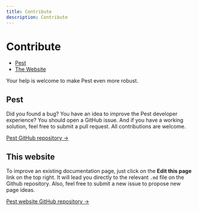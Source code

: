 ```yaml
---
title: Contribute
description: Contribute
---
```


# Contribute

- [Pest](#pest)
- [The Website](#the-website)

Your help is welcome to make Pest even more robust.

<a name="pest"></a>
## Pest

Did you found a bug? You have an idea to improve the Pest developer experience? You should open a GitHub issue. And if you have a working solution, feel free to submit a pull request. All contributions are welcome.

[Pest GitHub repository →](https://github.com/pestphp/pest)

<a name="the-website"></a>
## This website

To improve an existing documentation page, just click on the **Edit this page** link on the top right. It will lead you directly to the relevant `.md` file on the Github repository. Also, feel free to submit a new issue to propose new page ideas.

[Pest website GitHub repository →](https://github.com/pestphp/docs)
